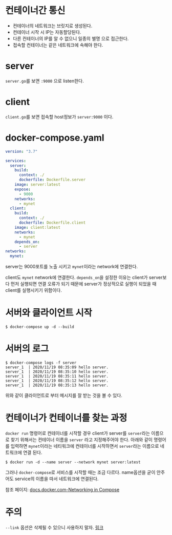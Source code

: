 # 컨테이너간 통신

* 컨테이너의 네트워크는 브릿지로 생성된다. 
* 컨테이너 시작 시 IP는 자동할당된다. 
* 다른 컨테이너의 IP를 알 수 없으니 일종의 별명 으로 접근한다.
* 접속할 컨테이너는 같은 네트워크에 속해야 한다.

# server

`server.go`를 보면 `:9000` 으로 listen한다.

# client

`client.go`를 보면 접속할 host정보가 `server:9000` 이다.

# docker-compose.yaml

```yaml
version: "3.7"

services: 
  server:
    build:
      context: ./
      dockerfile: Dockerfile.server
    image: server:latest
    expose:
      - 9000
    networks:
      - mynet
  client:
    build:
      context: ./
      dockerfile: Dockerfile.client
    image: client:latest
    networks: 
      - mynet
    depends_on: 
      - server
networks: 
  mynet:
```

server는 9000포트를 노출 시키고 `mynet`이라는 network에 연결한다.

client도 `mynet` network에 연결한다. `depends_on`을 설정한 이유는 client가 server보다 먼저 실행되면 연결 오류가 되기 때문에 server가 정상적으로 실행이 되었을 때 client를 실행시키기 위함이다.

# 서버와 클라이언트 시작

```
$ docker-compose up -d --build
```


# 서버의 로그

```
$ docker-compose logs -f server
server_1  | 2020/11/19 08:35:09 hello server.
server_1  | 2020/11/19 08:35:10 hello server.
server_1  | 2020/11/19 08:35:11 hello server.
server_1  | 2020/11/19 08:35:12 hello server.
server_1  | 2020/11/19 08:35:13 hello server.
```

위와 같이 클라이언트로 부터 메시지를 잘 받는 것을 볼 수 있다.

# 컨테이너가 컨테이너를 찾는 과정

`docker run` 명령어로 컨테이너를 시작할 경우 client가 server를 `server`라는 이름으로 찾기 위해서는 컨테이너 이름을 `server` 라고 지정해주어야 한다. 아래와 같이 명령어를 입력하면 `mynet`이라는 네티워크에 컨테이너를 시작하면서 `server`라는 이름으로 네트워크에 연결 된다.

```
$ docker run -d --name server --network mynet server:latest
```

그러나 `docker-compose`로 서비스를 시작할 때는 조금 다르다. name옵션을 굳이 안주어도 service의 이름을 따서 네트워크에 연결된다.

참조 페이지: [docs.docker.com-Networking in Compose](https://docs.docker.com/compose/networking/)

# 주의

`--link` 옵션은 삭제될 수 있으니 사용하지 말자. [링크](https://docs.docker.com/network/links/)